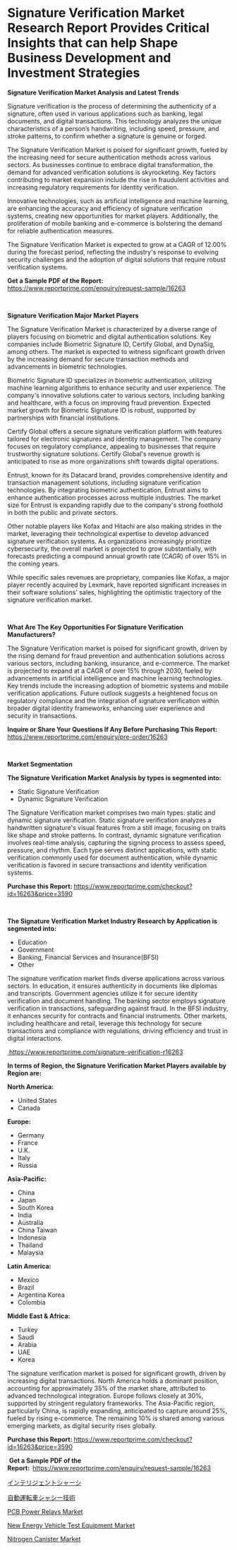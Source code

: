 <p><h1>Signature Verification Market Research Report Provides Critical Insights that can help Shape Business Development and Investment Strategies</h1></p><p><strong>Signature Verification Market Analysis and Latest Trends</strong></p>
<p><p>Signature verification is the process of determining the authenticity of a signature, often used in various applications such as banking, legal documents, and digital transactions. This technology analyzes the unique characteristics of a person’s handwriting, including speed, pressure, and stroke patterns, to confirm whether a signature is genuine or forged.</p><p>The Signature Verification Market is poised for significant growth, fueled by the increasing need for secure authentication methods across various sectors. As businesses continue to embrace digital transformation, the demand for advanced verification solutions is skyrocketing. Key factors contributing to market expansion include the rise in fraudulent activities and increasing regulatory requirements for identity verification.</p><p>Innovative technologies, such as artificial intelligence and machine learning, are enhancing the accuracy and efficiency of signature verification systems, creating new opportunities for market players. Additionally, the proliferation of mobile banking and e-commerce is bolstering the demand for reliable authentication measures.</p><p>The Signature Verification Market is expected to grow at a CAGR of 12.00% during the forecast period, reflecting the industry's response to evolving security challenges and the adoption of digital solutions that require robust verification systems.</p></p>
<p><strong>Get a Sample PDF of the Report:&nbsp;</strong> <a href="https://www.reportprime.com/enquiry/request-sample/16263">https://www.reportprime.com/enquiry/request-sample/16263</a></p>
<p>&nbsp;</p>
<p><strong>Signature Verification Major Market Players</strong></p>
<p><p>The Signature Verification Market is characterized by a diverse range of players focusing on biometric and digital authentication solutions. Key companies include Biometric Signature ID, Certify Global, and DynaSig, among others. The market is expected to witness significant growth driven by the increasing demand for secure transaction methods and advancements in biometric technologies.</p><p>Biometric Signature ID specializes in biometric authentication, utilizing machine learning algorithms to enhance security and user experience. The company's innovative solutions cater to various sectors, including banking and healthcare, with a focus on improving fraud prevention. Expected market growth for Biometric Signature ID is robust, supported by partnerships with financial institutions.</p><p>Certify Global offers a secure signature verification platform with features tailored for electronic signatures and identity management. The company focuses on regulatory compliance, appealing to businesses that require trustworthy signature solutions. Certify Global's revenue growth is anticipated to rise as more organizations shift towards digital operations.</p><p>Entrust, known for its Datacard brand, provides comprehensive identity and transaction management solutions, including signature verification technologies. By integrating biometric authentication, Entrust aims to enhance authentication processes across multiple industries. The market size for Entrust is expanding rapidly due to the company's strong foothold in both the public and private sectors.</p><p>Other notable players like Kofax and Hitachi are also making strides in the market, leveraging their technological expertise to develop advanced signature verification systems. As organizations increasingly prioritize cybersecurity, the overall market is projected to grow substantially, with forecasts predicting a compound annual growth rate (CAGR) of over 15% in the coming years.</p><p>While specific sales revenues are proprietary, companies like Kofax, a major player recently acquired by Lexmark, have reported significant increases in their software solutions' sales, highlighting the optimistic trajectory of the signature verification market.</p></p>
<p>&nbsp;</p>
<p><strong>What Are The Key Opportunities For Signature Verification Manufacturers?</strong></p>
<p><p>The Signature Verification market is poised for significant growth, driven by the rising demand for fraud prevention and authentication solutions across various sectors, including banking, insurance, and e-commerce. The market is projected to expand at a CAGR of over 15% through 2030, fueled by advancements in artificial intelligence and machine learning technologies. Key trends include the increasing adoption of biometric systems and mobile verification applications. Future outlook suggests a heightened focus on regulatory compliance and the integration of signature verification within broader digital identity frameworks, enhancing user experience and security in transactions.</p></p>
<p><strong>Inquire or Share Your Questions If Any Before Purchasing This Report:</strong> <a href="https://www.reportprime.com/enquiry/pre-order/16263">https://www.reportprime.com/enquiry/pre-order/16263</a></p>
<p>&nbsp;</p>
<p><strong>Market Segmentation</strong></p>
<p><strong>The Signature Verification Market Analysis by types is segmented into:</strong></p>
<p><ul><li>Static Signature Verification</li><li>Dynamic Signature Verification</li></ul></p>
<p><p>The Signature Verification market comprises two main types: static and dynamic signature verification. Static signature verification analyzes a handwritten signature's visual features from a still image, focusing on traits like shape and stroke patterns. In contrast, dynamic signature verification involves real-time analysis, capturing the signing process to assess speed, pressure, and rhythm. Each type serves distinct applications, with static verification commonly used for document authentication, while dynamic verification is favored in secure transactions and identity verification systems.</p></p>
<p><strong>Purchase this Report:&nbsp;</strong><a href="https://www.reportprime.com/checkout?id=16263&price=3590">https://www.reportprime.com/checkout?id=16263&price=3590</a></p>
<p>&nbsp;</p>
<p><strong>The Signature Verification Market Industry Research by Application is segmented into:</strong></p>
<p><ul><li>Education</li><li>Government</li><li>Banking, Financial Services and Insurance(BFSI)</li><li>Other</li></ul></p>
<p><p>The signature verification market finds diverse applications across various sectors. In education, it ensures authenticity in documents like diplomas and transcripts. Government agencies utilize it for secure identity verification and document handling. The banking sector employs signature verification in transactions, safeguarding against fraud. In the BFSI industry, it enhances security for contracts and financial instruments. Other markets, including healthcare and retail, leverage this technology for secure transactions and compliance with regulations, driving efficiency and trust in digital interactions.</p></p>
<p><a href="https://www.reportprime.com/signature-verification-r16263">&nbsp;https://www.reportprime.com/signature-verification-r16263</a></p>
<p><strong>In terms of Region, the Signature Verification Market Players available by Region are:</strong></p>
<p>
    <p> <strong> North America: </strong>
        <ul>
            <li>United States</li>
            <li>Canada</li>
        </ul>
        </p> 
    <p> <strong> Europe: </strong>
        <ul>
            <li>Germany</li>
            <li>France</li>
            <li>U.K.</li>
            <li>Italy</li>
            <li>Russia</li>
        </ul>
        </p> 
    <p> <strong> Asia-Pacific: </strong>
        <ul>
            <li>China</li>
            <li>Japan</li>
            <li>South Korea</li>
            <li>India</li>
            <li>Australia</li>
            <li>China Taiwan</li>
            <li>Indonesia</li>
            <li>Thailand</li>
            <li>Malaysia</li>
        </ul>
        </p> 
    <p> <strong> Latin America: </strong>
        <ul>
            <li>Mexico</li>
            <li>Brazil</li>
            <li>Argentina Korea</li>
            <li>Colombia</li>
        </ul>
        </p> 
    <p> <strong> Middle East & Africa: </strong>
        <ul>
            <li>Turkey</li>
            <li>Saudi</li>
            <li>Arabia</li>
            <li>UAE</li>
            <li>Korea</li>
        </ul>
    </p>
    </p>
<p><p>The signature verification market is poised for significant growth, driven by increasing digital transactions. North America holds a dominant position, accounting for approximately 35% of the market share, attributed to advanced technological integration. Europe follows closely at 30%, supported by stringent regulatory frameworks. The Asia-Pacific region, particularly China, is rapidly expanding, anticipated to capture around 25%, fueled by rising e-commerce. The remaining 10% is shared among various emerging markets, as digital security rises globally.</p></p>
<p><strong>Purchase this Report: </strong><a href="https://www.reportprime.com/checkout?id=16263&price=3590">https://www.reportprime.com/checkout?id=16263&price=3590</a></p>
<p>&nbsp;<strong>Get a Sample PDF of the Report:&nbsp;&nbsp;</strong><a href="https://www.reportprime.com/enquiry/request-sample/16263">https://www.reportprime.com/enquiry/request-sample/16263</a></p>
<p><strong></strong></p>
<p><p><a href="https://medium.com/@tubbs463/intelligent-chassis-market-%E3%81%AE%E3%82%B0%E3%83%AD%E3%83%BC%E3%83%90%E3%83%AB%E5%B8%82%E5%A0%B4%E6%A6%82%E8%A6%81%E3%81%AF-%E4%B8%96%E7%95%8C%E3%81%8A%E3%82%88%E3%81%B3%E4%B8%BB%E8%A6%81%E5%B8%82%E5%A0%B4%E3%81%AB%E3%81%8A%E3%81%91%E3%82%8B%E6%A5%AD%E7%95%8C%E3%81%AB%E5%BD%B1%E9%9F%BF%E3%82%92%E4%B8%8E%E3%81%88%E3%82%8B%E4%B8%BB%E8%A6%81%E3%81%AA%E3%83%88%E3%83%AC%E3%83%B3%E3%83%89%E3%81%AB%E3%81%A4%E3%81%84%E3%81%A6-%E7%8B%AC%E8%87%AA%E3%81%AE%E8%A6%96%E7%82%B9%E3%82%92%E6%8F%90%E4%BE%9B%E3%81%97%E3%81%BE%E3%81%99-f00b71c8a2c7">インテリジェントシャーシ</a></p><p><a href="https://medium.com/@tubbs463/autonomous-vehicle-chassis-technology-market-%E3%81%AF-%E3%82%B3%E3%82%B9%E3%83%88%E7%AE%A1%E7%90%86%E3%81%A8%E5%8A%B9%E7%8E%87%E5%90%91%E4%B8%8A%E3%82%92%E5%84%AA%E5%85%88%E3%81%97%E3%81%BE%E3%81%99-%E3%81%95%E3%82%89%E3%81%AB-%E5%A0%B1%E5%91%8A%E6%9B%B8%E3%81%AF%E5%B8%82%E5%A0%B4%E3%81%AE%E9%9C%80%E8%A6%81%E9%9D%A2%E3%81%A8%E4%BE%9B%E7%B5%A6%E9%9D%A2%E3%81%AE%E4%B8%A1%E6%96%B9%E3%82%92%E3%82%AB%E3%83%90%E3%83%BC%E3%81%97%E3%81%A6%E3%81%84%E3%81%BE%E3%81%99-84ff68fc7f54">自動運転車シャシー技術</a></p><p><a href="https://medium.com/@abdulkoss1996/the-pcb-power-relays-market-decisions-are-mostly-driven-by-resource-optimization-and-8cf16e1bfbb9">PCB Power Relays Market</a></p><p><a href="https://issuu.com/reportprime-2/docs/new-energy-vehicle-test-equipment-m_9b6bfdf029ac7b">New Energy Vehicle Test Equipment Market</a></p><p><a href="https://www.linkedin.com/pulse/nitrogen-canister-industry-insights-report-analyzing-market-ofj0e?trackingId=jv%2Bez%2BnITR65f5n6h4V5Qw%3D%3D">Nitrogen Canister Market</a></p></p>